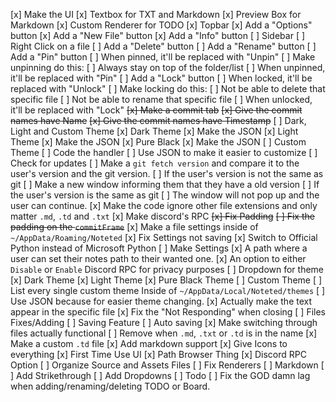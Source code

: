[x] Make the UI
    [x] Textbox for TXT and Markdown
    [x] Preview Box for Markdown
    [x] Custom Renderer for TODO
    [x] Topbar
        [x] Add a "Options" button
        [x] Add a "New File" button
        [x] Add a "Info" button
    [ ] Sidebar
        [ ] Right Click on a file
            [ ] Add a "Delete" button
            [ ] Add a "Rename" button
            [ ] Add a "Pin" button
                [ ] When pinned, it'll be replaced with "Unpin"
                    [ ] Make unpinning do this:
                        [ ] Always stay on top of the folder/list
                [ ] When unpinned, it'll be replaced with "Pin"
            [ ] Add a "Lock" button
                [ ] When locked, it'll be replaced with "Unlock"
                    [ ] Make locking do this:
                        [ ] Not be able to delete that specific file
                        [ ] Not be able to rename that specific file
                [ ] When unlocked, it'll be replaced with "Lock"
    ~~[x] Make a commit tab~~
        ~~[x] Give the commit names have Name~~
        ~~[x] Give the commit names have Timestamp~~
    [ ] Dark, Light and Custom Theme
        [x] Dark Theme
            [x] Make the JSON
        [x] Light Theme
            [x] Make the JSON
        [x] Pure Black
            [x] Make the JSON
        [ ] Custom Theme
            [ ] Code the handler
            [ ] Use JSON to make it easier to customize
[ ] Check for updates
    [ ] Make a `git fetch version` and compare it to the user's version and the git version.
        [ ] If the user's version is not the same as git
            [ ] Make a new window informing them that they have a old version
        [ ] If the user's version is the same as git
            [ ] The window will not pop up and the user can continue.
[x] Make the code ignore other file extensions and only matter `.md`, `.td` and `.txt`
[x] Make discord's RPC
~~[x] Fix Padding~~
    ~~[ ] Fix the padding on the `commitFrame`~~
[x] Make a file settings inside of `~/AppData/Roaming/Noteted`
    [x] Fix Settings not saving
        [x] Switch to Official Python instead of Microsoft Python
[ ] Make Settings
    [x] A path where a user can set their notes path to their wanted one.
    [x] An option to either `Disable` or `Enable` Discord RPC for privacy purposes
    [ ] Dropdown for theme
        [x] Dark Theme
        [x] Light Theme
        [x] Pure Black Theme
        [ ] Custom Theme
            [ ] List every single custom theme Inside of `~/AppData/Local/Noteted/themes`
            [ ] Use JSON because for easier theme changing.
[x] Actually make the text appear in the specific file
[x] Fix the "Not Responding" when closing
[ ] Files Fixes/Adding
    [ ] Saving Feature
    [ ] Auto saving
    [x] Make switching through files actually functional
    [ ] Remove when `.md`, `.txt` or `.td` is in the name
    [x] Make a custom `.td` file
    [x] Add markdown support
[x] Give Icons to everything
[x] First Time Use UI
    [x] Path Browser Thing
    [x] Discord RPC Option
[ ] Organize Source and Assets Files
[ ] Fix Renderers
    [ ] Markdown
        [ ] Add Strikethrough
        [ ] Add Dropdowns
    [ ] Todo
        [ ] Fix the GOD damn lag when adding/renaming/deleting TODO or Board.
